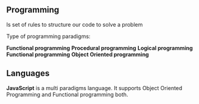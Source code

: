 ## Programming
Is set of rules to structure our code to solve a problem


Type of programming paradigms:

**Functional programming**
**Procedural programming**
**Logical programming**
**Functional programming**
**Object Oriented programming**

##  Languages
**JavaScript** is a multi paradigms language. It supports Object Oriented Programming and Functional programming both.


